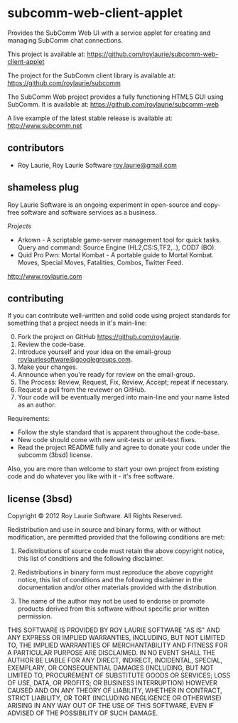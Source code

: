 subcomm-web-client-applet
==============================================================================================================

Provides the SubComm Web UI with a service applet for creating and managing SubComm chat connections.

This project is available at:
https://github.com/roylaurie/subcomm-web-client-applet

The project for the SubComm client library is available at:
https://github.com/roylaurie/subcomm

The SubComm Web project provides a fully functioning HTML5 GUI using SubComm. It is available at:
https://github.com/roylaurie/subcomm-web

A live example of the latest stable release is available at:
http://www.subcomm.net

contributors
-------
* Roy Laurie, Roy Laurie Software <roy.laurie@gmail.com>

shameless plug
--------------
Roy Laurie Software is an ongoing experiment in open-source and copy-free software
and software services as a business.

_Projects_
* Arkown - A scriptable game-server management tool for quick tasks. Query and command:
    Source Engine (HL2,CS:S,TF2,..), COD7 (BO).
* Quid Pro Pwn: Mortal Kombat - A portable guide to Mortal Kombat. Moves, Special Moves,
    Fatalities, Combos, Twitter Feed.

http://www.roylaurie.com

contributing
------------
If you can contribute well-written and solid code using project standards for something that a project needs
in it's main-line:

0. Fork the project on GitHub <https://github.com/roylaurie>.
1. Review the code-base.
2. Introduce yourself and your idea on the email-group <roylauriesoftware@googlegroups.com>.
3. Make your changes.
4. Announce when you're ready for review on the email-group.
5. The Process: Review, Request, Fix, Review, Accept; repeat if necessary.
6. Request a pull from the reviewer on GitHub. 
7. Your code will be eventually merged into main-line and your name listed as an author.

Requirements:
* Follow the style standard that is apparent throughout the code-base.
* New code should come with new unit-tests or unit-test fixes.
* Read the project README fully and agree to donate your code under the subcomm (3bsd) license.

Also, you are more than welcome to start your own project from existing code and do whatever
you like with it - it's free software.

license (3bsd)
--------------

Copyright © 2012 Roy Laurie Software. All Rights Reserved.

Redistribution and use in source and binary forms, with or without
modification, are permitted provided that the following conditions are met:

1. Redistributions of source code must retain the above copyright notice, this
   list of conditions and the following disclaimer.

2. Redistributions in binary form must reproduce the above copyright notice,
   this list of conditions and the following disclaimer in the documentation
   and/or other materials provided with the distribution.

3. The name of the author may not be used to endorse or promote products
   derived from this software without specific prior written permission.

THIS SOFTWARE IS PROVIDED BY ROY LAURIE SOFTWARE "AS IS" AND ANY EXPRESS OR IMPLIED
WARRANTIES, INCLUDING, BUT NOT LIMITED TO, THE IMPLIED WARRANTIES OF
MERCHANTABILITY AND FITNESS FOR A PARTICULAR PURPOSE ARE DISCLAIMED. IN NO
EVENT SHALL THE AUTHOR BE LIABLE FOR ANY DIRECT, INDIRECT, INCIDENTAL, SPECIAL,
EXEMPLARY, OR CONSEQUENTIAL DAMAGES (INCLUDING, BUT NOT LIMITED TO, PROCUREMENT
OF SUBSTITUTE GOODS OR SERVICES; LOSS OF USE, DATA, OR PROFITS; OR BUSINESS
INTERRUPTION) HOWEVER CAUSED AND ON ANY THEORY OF LIABILITY, WHETHER IN
CONTRACT, STRICT LIABILITY, OR TORT (INCLUDING NEGLIGENCE OR OTHERWISE) ARISING
IN ANY WAY OUT OF THE USE OF THIS SOFTWARE, EVEN IF ADVISED OF THE POSSIBILITY
OF SUCH DAMAGE.
